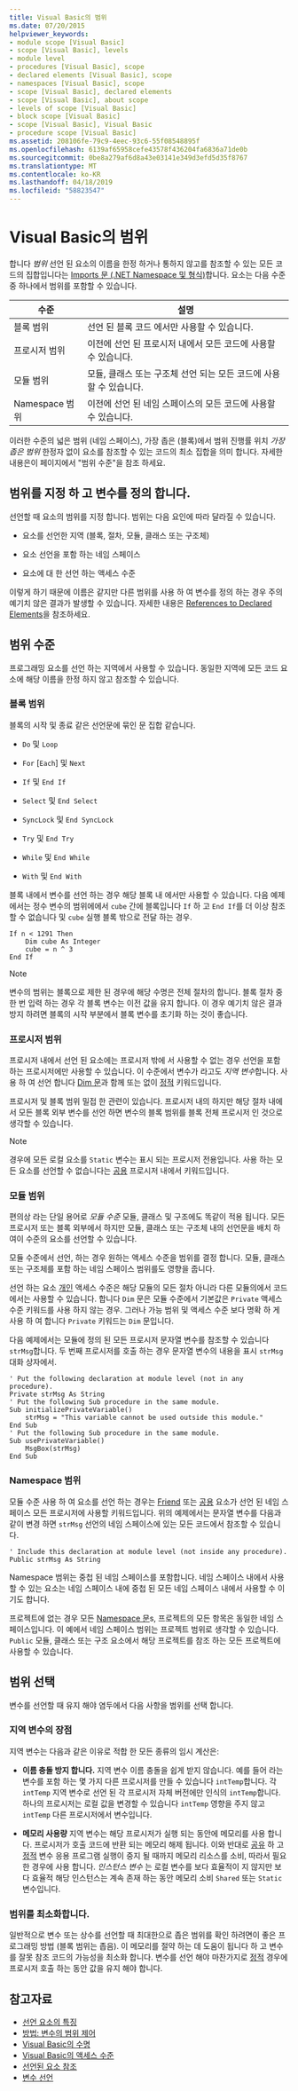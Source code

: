 ```yaml
---
title: Visual Basic의 범위
ms.date: 07/20/2015
helpviewer_keywords:
- module scope [Visual Basic]
- scope [Visual Basic], levels
- module level
- procedures [Visual Basic], scope
- declared elements [Visual Basic], scope
- namespaces [Visual Basic], scope
- scope [Visual Basic], declared elements
- scope [Visual Basic], about scope
- levels of scope [Visual Basic]
- block scope [Visual Basic]
- scope [Visual Basic], Visual Basic
- procedure scope [Visual Basic]
ms.assetid: 208106fe-79c9-4eec-93c6-55f08548895f
ms.openlocfilehash: 6139af65958cefe43578f436204fa6836a71de0b
ms.sourcegitcommit: 0be8a279af6d8a43e03141e349d3efd5d35f8767
ms.translationtype: MT
ms.contentlocale: ko-KR
ms.lasthandoff: 04/18/2019
ms.locfileid: "58823547"
---
```

# <a name="scope-in-visual-basic"></a>Visual Basic의 범위
합니다 *범위* 선언 된 요소의 이름을 한정 하거나 통하지 않고를 참조할 수 있는 모든 코드의 집합입니다는 [Imports 문 (.NET Namespace 및 형식)](../../../../visual-basic/language-reference/statements/imports-statement-net-namespace-and-type.md)합니다. 요소는 다음 수준 중 하나에서 범위를 포함할 수 있습니다.  
  
|수준|설명|  
|-----------|-----------------|  
|블록 범위|선언 된 블록 코드 에서만 사용할 수 있습니다.|  
|프로시저 범위|이전에 선언 된 프로시저 내에서 모든 코드에 사용할 수 있습니다.|  
|모듈 범위|모듈, 클래스 또는 구조체 선언 되는 모든 코드에 사용할 수 있습니다.|  
|Namespace 범위|이전에 선언 된 네임 스페이스의 모든 코드에 사용할 수 있습니다.|  
  
 이러한 수준의 넓은 범위 (네임 스페이스), 가장 좁은 (블록)에서 범위 진행률 위치 *가장 좁은 범위* 한정자 없이 요소를 참조할 수 있는 코드의 최소 집합을 의미 합니다. 자세한 내용은이 페이지에서 "범위 수준"을 참조 하세요.  
  
## <a name="specifying-scope-and-defining-variables"></a>범위를 지정 하 고 변수를 정의 합니다.  
 선언할 때 요소의 범위를 지정 합니다. 범위는 다음 요인에 따라 달라질 수 있습니다.  
  
-   요소를 선언한 지역 (블록, 절차, 모듈, 클래스 또는 구조체)  
  
-   요소 선언을 포함 하는 네임 스페이스  
  
-   요소에 대 한 선언 하는 액세스 수준  
  
 이렇게 하기 때문에 이름은 같지만 다른 범위를 사용 하 여 변수를 정의 하는 경우 주의 예기치 않은 결과가 발생할 수 있습니다. 자세한 내용은 [References to Declared Elements](../../../../visual-basic/programming-guide/language-features/declared-elements/references-to-declared-elements.md)을 참조하세요.  
  
## <a name="levels-of-scope"></a>범위 수준  
 프로그래밍 요소를 선언 하는 지역에서 사용할 수 있습니다. 동일한 지역에 모든 코드 요소에 해당 이름을 한정 하지 않고 참조할 수 있습니다.  
  
### <a name="block-scope"></a>블록 범위  
 블록의 시작 및 종료 같은 선언문에 묶인 문 집합 같습니다.  
  
-   `Do` 및 `Loop`  
  
-   `For` [`Each`] 및 `Next`  
  
-   `If` 및 `End If`  
  
-   `Select` 및 `End Select`  
  
-   `SyncLock` 및 `End SyncLock`  
  
-   `Try` 및 `End Try`  
  
-   `While` 및 `End While`  
  
-   `With` 및 `End With`  
  
 블록 내에서 변수를 선언 하는 경우 해당 블록 내 에서만 사용할 수 있습니다. 다음 예제에서는 정수 변수의 범위에에서 `cube` 간에 블록입니다 `If` 하 고 `End If`를 더 이상 참조할 수 없습니다 및 `cube` 실행 블록 밖으로 전달 하는 경우.  
  
```  
If n < 1291 Then  
    Dim cube As Integer  
    cube = n ^ 3  
End If  
```  
  
> [!NOTE]
>  변수의 범위는 블록으로 제한 된 경우에 해당 수명은 전체 절차의 합니다. 블록 절차 중 한 번 입력 하는 경우 각 블록 변수는 이전 값을 유지 합니다. 이 경우 예기치 않은 결과 방지 하려면 블록의 시작 부분에서 블록 변수를 초기화 하는 것이 좋습니다.  
  
### <a name="procedure-scope"></a>프로시저 범위  
 프로시저 내에서 선언 된 요소에는 프로시저 밖에 서 사용할 수 없는 경우 선언을 포함 하는 프로시저에만 사용할 수 있습니다. 이 수준에서 변수가 라고도 *지역 변수*합니다. 사용 하 여 선언 합니다 [Dim 문](../../../../visual-basic/language-reference/statements/dim-statement.md)과 함께 또는 없이 [정적](../../../../visual-basic/language-reference/modifiers/static.md) 키워드입니다.  
  
 프로시저 및 블록 범위 밀접 한 관련이 있습니다. 프로시저 내의 하지만 해당 절차 내에서 모든 블록 외부 변수를 선언 하면 변수의 블록 범위를 블록 전체 프로시저 인 것으로 생각할 수 있습니다.  
  
> [!NOTE]
>  경우에 모든 로컬 요소를 `Static` 변수는 표시 되는 프로시저 전용입니다. 사용 하는 모든 요소를 선언할 수 없습니다는 [공용](../../../../visual-basic/language-reference/modifiers/public.md) 프로시저 내에서 키워드입니다.  
  
### <a name="module-scope"></a>모듈 범위  
 편의상 라는 단일 용어로 *모듈 수준* 모듈, 클래스 및 구조에도 똑같이 적용 됩니다. 모든 프로시저 또는 블록 외부에서 하지만 모듈, 클래스 또는 구조체 내의 선언문을 배치 하 여이 수준의 요소를 선언할 수 있습니다.  
  
 모듈 수준에서 선언, 하는 경우 원하는 액세스 수준을 범위를 결정 합니다. 모듈, 클래스 또는 구조체를 포함 하는 네임 스페이스 범위를도 영향을 줍니다.  
  
 선언 하는 요소 [개인](../../../../visual-basic/language-reference/modifiers/private.md) 액세스 수준은 해당 모듈의 모든 절차 아니라 다른 모듈의에서 코드에서는 사용할 수 있습니다. 합니다 `Dim` 문은 모듈 수준에서 기본값은 `Private` 액세스 수준 키워드를 사용 하지 않는 경우. 그러나 가능 범위 및 액세스 수준 보다 명확 하 게 사용 하 여 합니다 `Private` 키워드는 `Dim` 문입니다.  
  
 다음 예제에서는 모듈에 정의 된 모든 프로시저 문자열 변수를 참조할 수 있습니다 `strMsg`합니다. 두 번째 프로시저를 호출 하는 경우 문자열 변수의 내용을 표시 `strMsg` 대화 상자에서.  
  
```  
' Put the following declaration at module level (not in any procedure).  
Private strMsg As String  
' Put the following Sub procedure in the same module.  
Sub initializePrivateVariable()  
    strMsg = "This variable cannot be used outside this module."  
End Sub  
' Put the following Sub procedure in the same module.  
Sub usePrivateVariable()  
    MsgBox(strMsg)  
End Sub  
```  
  
### <a name="namespace-scope"></a>Namespace 범위  
 모듈 수준 사용 하 여 요소를 선언 하는 경우는 [Friend](../../../../visual-basic/language-reference/modifiers/friend.md) 또는 [공용](../../../../visual-basic/language-reference/modifiers/public.md) 요소가 선언 된 네임 스페이스 모든 프로시저에 사용할 키워드입니다. 위의 예제에서는 문자열 변수를 다음과 같이 변경 하면 `strMsg` 선언의 네임 스페이스에 있는 모든 코드에서 참조할 수 있습니다.  
  
```  
' Include this declaration at module level (not inside any procedure).  
Public strMsg As String  
```  
  
 Namespace 범위는 중첩 된 네임 스페이스를 포함합니다. 네임 스페이스 내에서 사용할 수 있는 요소는 네임 스페이스 내에 중첩 된 모든 네임 스페이스 내에서 사용할 수 이기도 합니다.  
  
 프로젝트에 없는 경우 모든 [Namespace 문](../../../../visual-basic/language-reference/statements/namespace-statement.md)s, 프로젝트의 모든 항목은 동일한 네임 스페이스입니다. 이 예에서 네임 스페이스 범위는 프로젝트 범위로 생각할 수 있습니다. `Public` 모듈, 클래스 또는 구조 요소에서 해당 프로젝트를 참조 하는 모든 프로젝트에 사용할 수 있습니다.  
  
## <a name="choice-of-scope"></a>범위 선택  
 변수를 선언할 때 유지 해야 염두에서 다음 사항을 범위를 선택 합니다.  
  
### <a name="advantages-of-local-variables"></a>지역 변수의 장점  
 지역 변수는 다음과 같은 이유로 적합 한 모든 종류의 임시 계산은:  
  
-   **이름 충돌 방지 합니다.** 지역 변수 이름 충돌을 쉽게 받지 않습니다. 예를 들어 라는 변수를 포함 하는 몇 가지 다른 프로시저를 만들 수 있습니다 `intTemp`합니다. 각 `intTemp` 지역 변수로 선언 된 각 프로시저 자체 버전에만 인식의 `intTemp`합니다. 하나의 프로시저는 로컬 값을 변경할 수 있습니다 `intTemp` 영향을 주지 않고 `intTemp` 다른 프로시저에서 변수입니다.  
  
-   **메모리 사용량** 지역 변수는 해당 프로시저가 실행 되는 동안에 메모리를 사용 합니다. 프로시저가 호출 코드에 반환 되는 메모리 해제 됩니다. 이와 반대로 [공유](../../../../visual-basic/language-reference/modifiers/shared.md) 하 고 [정적](../../../../visual-basic/language-reference/modifiers/static.md) 변수 응용 프로그램 실행이 중지 될 때까지 메모리 리소스를 소비, 따라서 필요한 경우에 사용 합니다. *인스턴스 변수* 는 로컬 변수를 보다 효율적이 지 않지만 보다 효율적 해당 인스턴스는 계속 존재 하는 동안 메모리 소비 `Shared` 또는 `Static` 변수입니다.  
  
### <a name="minimizing-scope"></a>범위를 최소화합니다.  
 일반적으로 변수 또는 상수를 선언할 때 최대한으로 좁은 범위를 확인 하려면이 좋은 프로그래밍 방법 (블록 범위는 좁음). 이 메모리를 절약 하는 데 도움이 됩니다 하 고 변수를 잘못 참조 코드의 가능성을 최소화 합니다. 변수를 선언 해야 마찬가지로 [정적](../../../../visual-basic/language-reference/modifiers/static.md) 경우에 프로시저 호출 하는 동안 값을 유지 해야 합니다.  
  
## <a name="see-also"></a>참고자료

- [선언 요소의 특징](../../../../visual-basic/programming-guide/language-features/declared-elements/declared-element-characteristics.md)
- [방법: 변수의 범위 제어](../../../../visual-basic/programming-guide/language-features/declared-elements/how-to-control-the-scope-of-a-variable.md)
- [Visual Basic의 수명](../../../../visual-basic/programming-guide/language-features/declared-elements/lifetime.md)
- [Visual Basic의 액세스 수준](../../../../visual-basic/programming-guide/language-features/declared-elements/access-levels.md)
- [선언된 요소 참조](../../../../visual-basic/programming-guide/language-features/declared-elements/references-to-declared-elements.md)
- [변수 선언](../../../../visual-basic/programming-guide/language-features/variables/variable-declaration.md)
